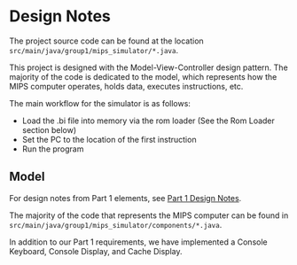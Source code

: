 # Design Notes

The project source code can be found at the location `src/main/java/group1/mips_simulator/*.java`.

This project is designed with the Model-View-Controller design pattern. The majority of the code is dedicated to the
model, which represents how the MIPS computer operates, holds data, executes instructions, etc.

The main workflow for the simulator is as follows:

- Load the .bi file into memory via the rom loader (See the Rom Loader section below)
- Set the PC to the location of the first instruction
- Run the program

## Model

For design notes from Part 1 elements, see [Part 1 Design Notes](Part1_DesignNotes.md).

The majority of the code that represents the MIPS computer can be found
in `src/main/java/group1/mips_simulator/components/*.java`.

In addition to our Part 1 requirements, we have implemented a Console Keyboard, Console Display, and Cache Display.
